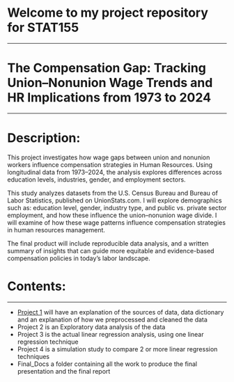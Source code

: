 # Welcome to my project repository for STAT155
---
# The Compensation Gap: Tracking Union–Nonunion Wage Trends and HR Implications from 1973 to 2024
---
# Description: 
This project investigates how wage gaps between union and nonunion workers influence compensation strategies in Human Resources. Using longitudinal data from 1973–2024, the analysis explores differences across education levels, industries, gender, and employment sectors.

This study analyzes datasets from the U.S. Census Bureau and Bureau of Labor Statistics, published on UnionStats.com. I will explore demographics such as: education level, gender, industry type, and public vs. private sector employment, and how these influence the union–nonunion wage divide. I will examine of how these wage patterns influence compensation strategies in human resources management.

The final product will include reproducible data analysis, and a written summary of insights that can guide more equitable and evidence-based compensation policies in today’s labor landscape.

# Contents:
---
* [Project 1](https://github.com/nalucasucsc/stat155/tree/main/Project%201/Data) will have an explanation of the sources of data, data dictionary and an explanation of how we preprocessed and cleaned the data
* Project 2 is an Exploratory data analysis of the data
* Project 3 is the actual linear regression analysis, using one linear regression technique
* Project 4 is a simulation study to compare 2 or more linear regression techniques
* Final_Docs a folder containing all the work to produce the final presentation and the final report
